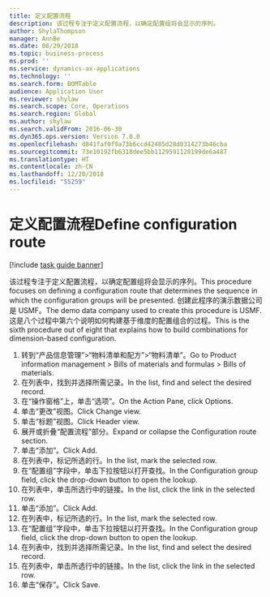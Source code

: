 ```yaml
---
title: 定义配置流程
description: 该过程专注于定义配置流程，以确定配置组将会显示的序列。
author: ShylaThompson
manager: AnnBe
ms.date: 08/29/2018
ms.topic: business-process
ms.prod: ''
ms.service: dynamics-ax-applications
ms.technology: ''
ms.search.form: BOMTable
audience: Application User
ms.reviewer: shylaw
ms.search.scope: Core, Operations
ms.search.region: Global
ms.author: shylaw
ms.search.validFrom: 2016-06-30
ms.dyn365.ops.version: Version 7.0.0
ms.openlocfilehash: d841faf0f9a73b6ccd42485d28d0314273b46cba
ms.sourcegitcommit: 73e10192fb6318dee5bb1129591120199de6a487
ms.translationtype: HT
ms.contentlocale: zh-CN
ms.lasthandoff: 12/20/2018
ms.locfileid: "55259"
---
```

# <a name="define-configuration-route"></a><span data-ttu-id="733b4-103">定义配置流程</span><span class="sxs-lookup"><span data-stu-id="733b4-103">Define configuration route</span></span>

[!include [task guide banner](../../includes/task-guide-banner.md)]

<span data-ttu-id="733b4-104">该过程专注于定义配置流程，以确定配置组将会显示的序列。</span><span class="sxs-lookup"><span data-stu-id="733b4-104">This procedure focuses on defining a configuration route that determines the sequence in which the configuration groups will be presented.</span></span> <span data-ttu-id="733b4-105">创建此程序的演示数据公司是 USMF。</span><span class="sxs-lookup"><span data-stu-id="733b4-105">The demo data company used to create this procedure is USMF.</span></span> <span data-ttu-id="733b4-106">这是八个过程中第六个说明如何构建基于维度的配置组合的过程。</span><span class="sxs-lookup"><span data-stu-id="733b4-106">This is the sixth procedure out of eight that explains how to build combinations for dimension-based configuration.</span></span>

1. <span data-ttu-id="733b4-107">转到“产品信息管理”>“物料清单和配方”>“物料清单”。</span><span class="sxs-lookup"><span data-stu-id="733b4-107">Go to Product information management > Bills of materials and formulas > Bills of materials.</span></span>
2. <span data-ttu-id="733b4-108">在列表中，找到并选择所需记录。</span><span class="sxs-lookup"><span data-stu-id="733b4-108">In the list, find and select the desired record.</span></span>
3. <span data-ttu-id="733b4-109">在“操作窗格”上，单击“选项”。</span><span class="sxs-lookup"><span data-stu-id="733b4-109">On the Action Pane, click Options.</span></span>
4. <span data-ttu-id="733b4-110">单击“更改”视图。</span><span class="sxs-lookup"><span data-stu-id="733b4-110">Click Change view.</span></span>
5. <span data-ttu-id="733b4-111">单击“标题”视图。</span><span class="sxs-lookup"><span data-stu-id="733b4-111">Click Header view.</span></span>
6. <span data-ttu-id="733b4-112">展开或折叠“配置流程”部分。</span><span class="sxs-lookup"><span data-stu-id="733b4-112">Expand or collapse the Configuration route section.</span></span>
7. <span data-ttu-id="733b4-113">单击“添加”。</span><span class="sxs-lookup"><span data-stu-id="733b4-113">Click Add.</span></span>
8. <span data-ttu-id="733b4-114">在列表中，标记所选的行。</span><span class="sxs-lookup"><span data-stu-id="733b4-114">In the list, mark the selected row.</span></span>
9. <span data-ttu-id="733b4-115">在“配置组”字段中，单击下拉按钮以打开查找。</span><span class="sxs-lookup"><span data-stu-id="733b4-115">In the Configuration group field, click the drop-down button to open the lookup.</span></span>
10. <span data-ttu-id="733b4-116">在列表中，单击所选行中的链接。</span><span class="sxs-lookup"><span data-stu-id="733b4-116">In the list, click the link in the selected row.</span></span>
11. <span data-ttu-id="733b4-117">单击“添加”。</span><span class="sxs-lookup"><span data-stu-id="733b4-117">Click Add.</span></span>
12. <span data-ttu-id="733b4-118">在列表中，标记所选的行。</span><span class="sxs-lookup"><span data-stu-id="733b4-118">In the list, mark the selected row.</span></span>
13. <span data-ttu-id="733b4-119">在“配置组”字段中，单击下拉按钮以打开查找。</span><span class="sxs-lookup"><span data-stu-id="733b4-119">In the Configuration group field, click the drop-down button to open the lookup.</span></span>
14. <span data-ttu-id="733b4-120">在列表中，找到并选择所需记录。</span><span class="sxs-lookup"><span data-stu-id="733b4-120">In the list, find and select the desired record.</span></span>
15. <span data-ttu-id="733b4-121">在列表中，单击所选行中的链接。</span><span class="sxs-lookup"><span data-stu-id="733b4-121">In the list, click the link in the selected row.</span></span>
16. <span data-ttu-id="733b4-122">单击“保存”。</span><span class="sxs-lookup"><span data-stu-id="733b4-122">Click Save.</span></span>

